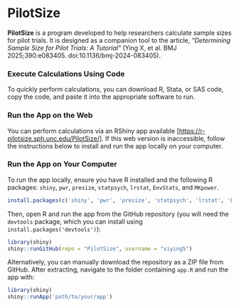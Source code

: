 # PilotSize

**PilotSize** is a program developed to help researchers calculate sample sizes for pilot trials. It is designed as a companion tool to the article, *"Determining Sample Size for Pilot Trials: A Tutorial"* (Ying X, et al. BMJ 2025;390:e083405. doi:10.1136/bmj-2024-083405).

### Execute Calculations Using Code

To quickly perform calculations, you can download R, Stata, or SAS code, copy the code, and paste it into the appropriate software to run.

### Run the App on the Web

You can perform calculations via an RShiny app available [https://r-pilotsize.sph.unc.edu/PilotSize/]. If this web version is inaccessible, follow the instructions below to install and run the app locally on your computer.

### Run the App on Your Computer

To run the app locally, ensure you have R installed and the following R packages: `shiny`, `pwr`, `presize`, `statpsych`, `lrstat`, `EnvStats`, and `MKpower`.

```r
install.packages(c('shiny', 'pwr', 'presize', 'statpsych', 'lrstat', 'EnvStats', and 'MKpower'))
```

Then, open R and run the app from the GitHub repository (you will need the `devtools` package, which you can install using `install.packages('devtools')`):

```r
library(shiny)
shiny::runGitHub(repo = "PilotSize", username = "xiying5")
```

Alternatively, you can manually download the repository as a ZIP file from GitHub. After extracting, navigate to the folder containing `app.R` and run the app with:

```r
library(shiny)
shiny::runApp('path/to/your/app')
```
